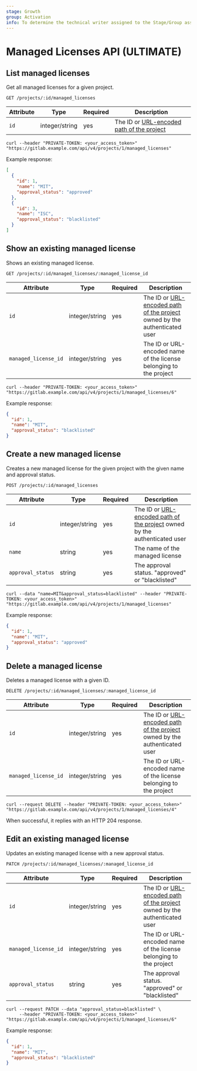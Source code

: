 ```yaml
---
stage: Growth
group: Activation
info: To determine the technical writer assigned to the Stage/Group associated with this page, see https://about.gitlab.com/handbook/engineering/ux/technical-writing/#assignments
---
```


# Managed Licenses API **(ULTIMATE)**

## List managed licenses

Get all managed licenses for a given project.

```plaintext
GET /projects/:id/managed_licenses
```

| Attribute | Type    | Required | Description           |
| --------- | ------- | -------- | --------------------- |
| `id`      | integer/string    | yes      | The ID or [URL-encoded path of the project](index.md#namespaced-path-encoding) |

```shell
curl --header "PRIVATE-TOKEN: <your_access_token>" "https://gitlab.example.com/api/v4/projects/1/managed_licenses"
```

Example response:

```json
[
  {
    "id": 1,
    "name": "MIT",
    "approval_status": "approved"
  },
  {
    "id": 3,
    "name": "ISC",
    "approval_status": "blacklisted"
  }
]
```

## Show an existing managed license

Shows an existing managed license.

```plaintext
GET /projects/:id/managed_licenses/:managed_license_id
```

| Attribute       | Type    | Required                          | Description                      |
| --------------- | ------- | --------------------------------- | -------------------------------  |
| `id`      | integer/string    | yes      | The ID or [URL-encoded path of the project](index.md#namespaced-path-encoding) owned by the authenticated user |
| `managed_license_id`      | integer/string    | yes      | The ID or URL-encoded name of the license belonging to the project |

```shell
curl --header "PRIVATE-TOKEN: <your_access_token>" "https://gitlab.example.com/api/v4/projects/1/managed_licenses/6"
```

Example response:

```json
{
  "id": 1,
  "name": "MIT",
  "approval_status": "blacklisted"
}
```

## Create a new managed license

Creates a new managed license for the given project with the given name and approval status.

```plaintext
POST /projects/:id/managed_licenses
```

| Attribute     | Type    | Required | Description                  |
| ------------- | ------- | -------- | ---------------------------- |
| `id`      | integer/string    | yes      | The ID or [URL-encoded path of the project](index.md#namespaced-path-encoding) owned by the authenticated user |
| `name`        | string  | yes      | The name of the managed license        |
| `approval_status`       | string  | yes      | The approval status. "approved" or "blacklisted" |

```shell
curl --data "name=MIT&approval_status=blacklisted" --header "PRIVATE-TOKEN: <your_access_token>" "https://gitlab.example.com/api/v4/projects/1/managed_licenses"
```

Example response:

```json
{
  "id": 1,
  "name": "MIT",
  "approval_status": "approved"
}
```

## Delete a managed license

Deletes a managed license with a given ID.

```plaintext
DELETE /projects/:id/managed_licenses/:managed_license_id
```

| Attribute | Type    | Required | Description           |
| --------- | ------- | -------- | --------------------- |
| `id`      | integer/string    | yes      | The ID or [URL-encoded path of the project](index.md#namespaced-path-encoding) owned by the authenticated user |
| `managed_license_id`      | integer/string    | yes      | The ID or URL-encoded name of the license belonging to the project |

```shell
curl --request DELETE --header "PRIVATE-TOKEN: <your_access_token>" "https://gitlab.example.com/api/v4/projects/1/managed_licenses/4"
```

When successful, it replies with an HTTP 204 response.

## Edit an existing managed license

Updates an existing managed license with a new approval status.

```plaintext
PATCH /projects/:id/managed_licenses/:managed_license_id
```

| Attribute       | Type    | Required                          | Description                      |
| --------------- | ------- | --------------------------------- | -------------------------------  |
| `id`      | integer/string    | yes      | The ID or [URL-encoded path of the project](index.md#namespaced-path-encoding) owned by the authenticated user |
| `managed_license_id`      | integer/string    | yes      | The ID or URL-encoded name of the license belonging to the project |
| `approval_status`       | string  | yes      | The approval status. "approved" or "blacklisted" |

```shell
curl --request PATCH --data "approval_status=blacklisted" \
     --header "PRIVATE-TOKEN: <your_access_token>" "https://gitlab.example.com/api/v4/projects/1/managed_licenses/6"
```

Example response:

```json
{
  "id": 1,
  "name": "MIT",
  "approval_status": "blacklisted"
}
```
